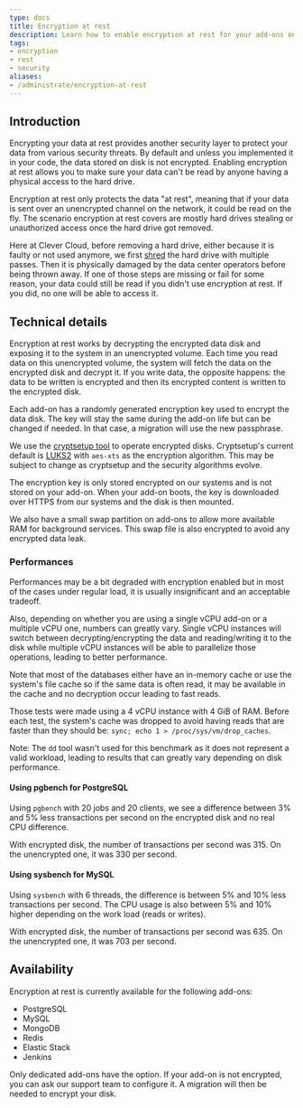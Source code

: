 ```yaml
---
type: docs
title: Encryption at rest
description: Learn how to enable encryption at rest for your add-ons on Clever Cloud, enhancing data security by encrypting data stored on disk
tags:
- encryption
- rest
- security
aliases:
- /administrate/encryption-at-rest
---
```


## Introduction

Encrypting your data at rest provides another security layer to protect your data from various security threats. By default and unless you implemented it in your code, the data stored on disk is not encrypted. Enabling encryption at rest allows you to make sure your data can't be read by anyone having a physical access to the hard drive.

Encryption at rest only protects the data "at rest", meaning that if your data is sent over an unencrypted channel on the network, it could be read on the fly. The scenario encryption at rest covers are mostly hard drives stealing or unauthorized access once the hard drive got removed.

Here at Clever Cloud, before removing a hard drive, either because it is faulty or not used anymore, we first [shred](https://linux.die.net/man/1/shred) the hard drive with multiple passes. Then it is physically damaged by the data center operators before being thrown away. If one of those steps are missing or fail for some reason, your data could still be read if you didn't use encryption at rest. If you did, no one will be able to access it.

## Technical details

Encryption at rest works by decrypting the encrypted data disk and exposing it to the system in an unencrypted volume. Each time you read data on this unencrypted volume, the system will fetch the data on the encrypted disk and decrypt it. If you write data, the opposite happens: the data to be written is encrypted and then its encrypted content is written to the encrypted disk.

Each add-on has a randomly generated encryption key used to encrypt the data disk. The key will stay the same during the add-on life but can be changed if needed. In that case, a migration will use the new passphrase.

We use the [cryptsetup tool](https://gitlab.com/cryptsetup/cryptsetup) to operate encrypted disks. Cryptsetup's current default is [LUKS2](https://gitlab.com/cryptsetup/LUKS2-docs) with `aes-xts` as the encryption algorithm. This may be subject to change as cryptsetup and the security algorithms evolve.

The encryption key is only stored encrypted on our systems and is not stored on your add-on. When your add-on boots, the key is downloaded over HTTPS from our systems and the disk is then mounted.

We also have a small swap partition on add-ons to allow more available RAM for background services. This swap file is also encrypted to avoid any encrypted data leak.

### Performances

Performances may be a bit degraded with encryption enabled but in most of the cases under regular load, it is usually insignificant and an acceptable tradeoff.

Also, depending on whether you are using a single vCPU add-on or a multiple vCPU one, numbers can greatly vary. Single vCPU instances will switch between decrypting/encrypting the data and reading/writing it to the disk while multiple vCPU instances will be able to parallelize those operations, leading to better performance.

Note that most of the databases either have an in-memory cache or use the system's file cache so if the same data is often read, it may be available in the cache and no decryption occur leading to fast reads.

Those tests were made using a 4 vCPU instance with 4 GiB of RAM.
Before each test, the system's cache was dropped to avoid having reads that are faster than they should be: `sync; echo 1 > /proc/sys/vm/drop_caches`.

Note: The `dd` tool wasn't used for this benchmark as it does not represent a valid workload, leading to results that can greatly vary depending on disk performance.

#### Using pgbench for PostgreSQL

Using `pgbench` with 20 jobs and 20 clients, we see a difference between 3% and 5% less transactions per second on the encrypted disk and no real CPU difference.

With encrypted disk, the number of transactions per second was 315. On the unencrypted one, it was 330 per second.

#### Using sysbench for MySQL

Using `sysbench` with 6 threads, the difference is between 5% and 10% less transactions per second. The CPU usage is also between 5% and 10% higher depending on the work load (reads or writes).

With encrypted disk, the number of transactions per second was 635. On the unencrypted one, it was 703 per second.

## Availability

Encryption at rest is currently available for the following add-ons:

- PostgreSQL
- MySQL
- MongoDB
- Redis
- Elastic Stack
- Jenkins

Only dedicated add-ons have the option. If your add-on is not encrypted, you can ask our support team to configure it. A migration will then be needed to encrypt your disk.
